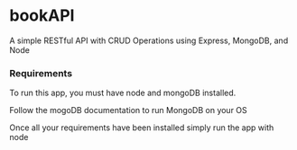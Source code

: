 # bookAPI
A simple RESTful API with CRUD Operations using Express, MongoDB, and Node


### Requirements

To run this app, you must have node and mongoDB installed. 

Follow the mogoDB documentation to run MongoDB on your OS

Once all your requirements have been installed simply run the app with node

``` node app
